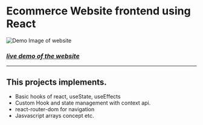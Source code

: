 # Ecommerce Website frontend using React
![Demo Image of website ](https://user-images.githubusercontent.com/113958713/203547076-caad64cd-3c8d-4dd9-ae1d-e610818396e8.png)
### [*live demo of the website*](https://nilestore.netlify.app)
---

## This projects implements.
* Basic hooks of react, useState, useEffects
* Custom Hook and state management with context api.
* react-router-dom for navigation
* Jasvascript arrays concept etc.




